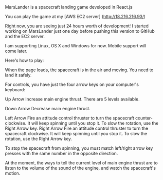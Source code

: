 MarsLander is a spacecraft landing game developed in React.js

You can play the game at my [AWS EC2 server] (http://18.216.216.93/)

Right now, you are seeing just 24 hours worth of development! I started working on MarsLander just one day before pushing this version to GitHub and the EC2 server.

I am supporting Linux, OS X and Windows for now. Mobile support will come later.

Here's how to play:

When the page loads, the spacecraft is in the air and moving. You need to land it safely.

For controls, you have just the four arrow keys on your computer's keyboard:

Up Arrow
	Increase main engine thrust. There are 5 levels available.

Down Arrow
	Decrease main engine thrust.

Left Arrow
	Fire an attitude control thruster to turn the spacecraft counter-clockwise. It will keep spinning until you stop it.
	To slow the rotation, use the Right Arrow key.
Right Arrow
	Fire an attitude control thruster to turn the spacecraft clockwise. It will keep spinning until you stop it.
	To slow the rotation, use the Right Arrow key.

To stop the spacecraft from spinning, you must match left/right arrow key presses with the same number in the opposite direction.

At the moment, the ways to tell the current level of main engine thrust are to listen to the volume of the sound of the engine, and watch the spacecraft's motion.
